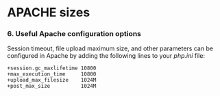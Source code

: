 # APACHE sizes


### 6. Useful Apache configuration options

   Session timeout, file upload maximum size, and other parameters can be configured in Apache by adding the following lines to your _php.ini_ file:

   ```
+session.gc_maxlifetime 10800
+max_execution_time     10800
+upload_max_filesize    1024M
+post_max_size          1024M
   ```

